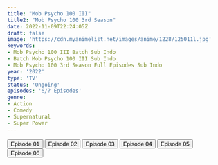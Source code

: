 ```yaml
---
title: "Mob Psycho 100 III"
title2: "Mob Psycho 100 3rd Season"
date: 2022-11-09T22:24:05Z
draft: false
image: 'https://cdn.myanimelist.net/images/anime/1228/125011l.jpg'
keywords:
- Mob Psycho 100 III Batch Sub Indo
- Batch Mob Psycho 100 III Sub Indo
- Mob Psycho 100 3rd Season Full Episodes Sub Indo
year: '2022'
type: 'TV'
status: 'Ongoing'
episodes: '6/? Episodes'
genre:
- Action
- Comedy
- Supernatural
- Super Power
---
```


<div class="d-g gg-5 gtc-r ai-c">
<button onclick="window.open('?arc=LMNZ4yIe5f_20221006/1/MP4/Kuramanime-MOBPSY_S3-01-480p-Oploverz','_blank')">Episode 01</button>
<button onclick="window.open('?arc=DAdCBWktFL_20221013/2/MP4/Kuramanime-MOBPSY_S3-02-480p-Oploverz','_blank')">Episode 02</button>
<button onclick="window.open('?arc=vKPmTjt9A7_20221020/3/MP4/Kuramanime-MOBPSY_S3-03-480p-Oploverz','_blank')">Episode 03</button>
<button onclick="window.open('?arc=hBsPnUXidg_20221027/4/MP4/Kuramanime-MOBPSY_S3-04-480p-Oploverz','_blank')">Episode 04</button>
<button onclick="window.open('?arc=SWGDvQSLCS_20221103/5/MP4/Kuramanime-MOBPSY_S3-05-480p-Oploverz','_blank')">Episode 05</button>
<button onclick="window.open('?arc=haFTj8wbf8_20221110/6/MP4/Kuramanime-MOBPSY_S3-06-480p-Oploverz','_blank')">Episode 06</button>
</div>